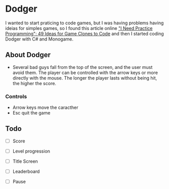 # Dodger
I wanted to start praticing to code games, but I was having problems having ideias for simples games, so I found this article online ["I Need Practice Programming": 49 Ideas for Game Clones to Code](http://inventwithpython.com/blog/2012/02/20/i-need-practice-programming-49-ideas-for-game-clones-to-code/) and then I started coding Dodger with C# and Monogame.

## About Dodger 
 - Several bad guys fall from the top of the screen, and the user must avoid them. The player can be controlled with the arrow keys or more directly with the mouse. The longer the player lasts without being hit, the higher the score.

### Controls
 - Arrow keys move the caracther
 - Esc quit the game

## Todo
- [ ] Score
- [ ] Level progression
- [ ] Title Screen
- [ ] Leaderboard
- [ ] Pause

